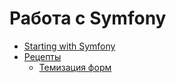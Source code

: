# Работа с Symfony

* [Starting with Symfony](symfony_start.md)
* [Рецепты](recipe/)
    * [Темизация форм](recipe/form_theme.md)
